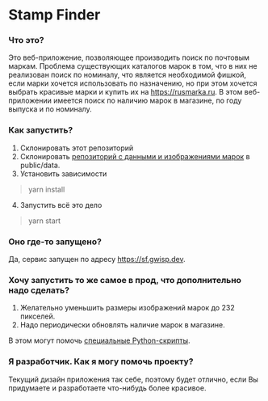 # Stamp Finder
### Что это?
Это веб-приложение, позволяющее производить поиск по почтовым маркам. Проблема существующих каталогов марок в том, что в них не реализован поиск по номиналу,
что является необходимой фишкой, если марки хочется использовать по назначению, но при этом хочется выбрать красивые марки и купить их на https://rusmarka.ru.
В этом веб-приложении имеется поиск по наличию марок в магазине, по году выпуска и по номиналу.

### Как запустить?
1. Склонировать этот репозиторий
2. Склонировать [репозиторий с данными и изображениями марок](https://github.com/gwisp2/russian-stamps) в public/data.
3. Установить зависимости
> yarn install
4. Запустить всё это дело
> yarn start

### Оно где-то запущено?
Да, сервис запущен по адресу https://sf.gwisp.dev. 

### Хочу запустить то же самое в прод, что дополнительно надо сделать?
1. Желательно уменьшить размеры изображений марок до 232 пикселей. 
2. Надо периодически обновлять наличие марок в магазине. 

В этом могут помочь [специальные Python-скрипты](https://github.com/gwisp2/stamp-finder-scripts).

### Я разработчик. Как я могу помочь проекту?
Текущий дизайн приложения так себе, поэтому будет отлично, если Вы придумаете и разработаете что-нибудь более красивое.

